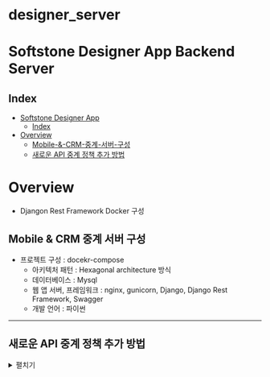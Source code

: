 # designer_server

# Softstone Designer App Backend Server
## Index
- [Softstone Designer App](#Softstone-Designer-App)
  - [Index](#index)
- [Overview](#overview)
  - [Mobile-&-CRM-중계-서버-구성](#Mobile-&-CRM-중계-서버-구성)
  - [새로운 API 중계 정책 추가 방법](#새로운-API-중계-정책-추가-방법)


# Overview
- Djangon Rest Framework Docker 구성
## Mobile & CRM 중계 서버 구성
- 프로젝트 구성 : docekr-compose
  - 아키텍처 패턴 : Hexagonal architecture 방식
  - 데이터베이스 : Mysql
  - 웹 앱 서버, 프레임워크 : nginx, gunicorn, Django, Django Rest Framework, Swagger
  - 개발 언어 : 파이썬


---

## 새로운 API 중계 정책 추가 방법

  <details>
        <summary>펼치기</summary>

    ### [신규 정책 추가 방법]
    - Hexagonal architecture 의 in/out

        진입점(web/app) - controller 
        - (interface/usecase) - service/domain - (interface/port) -
        adapter - 외부시스템, DB 등


    1. 진입점(web/app) : url 패턴 설정
        to) /ad_campaigns_app/urls.py
        ex) path("test/", views.new_policy)


    2. controller : request.method 함수 맵핑, 
        to) /ad_campaigns_app/adapter/in/web/ad_call_controller.py
        ex) @api_view(["GET"])
        def get_ad_campaigns(request, user_id):
            code ~~~
            return value


    3. (interface/usecase) : 추상화 클래스 작성, 
        to) /ad_campaigns_app/application/port/in/ad_call_usecase.py
        ex) def ad_call_policy_method(self, ad_call_infos: AdCallInfos):
                pass


    4. service/domain : 신규 정채 추가 등 핵심 로직 구현, servie = 연결, domain = 로직
                        : service는 usecase interface를 상속 받아 구현
                        : domain에 핵심 로직 구현
        to) ad_campaigns_app/application/service/ad_call_service.py
        ex) def ad_call_policy_method(self, ad_call_infos: AdCallInfos):
                code ~~~
                return value

        to) /ad_campaigns_app/domain/ad_campaigns.py
        ex) def serving_ads_by_pctr(self, ad_campaigns_list: list):
                code ~~~
                return value


    5. (interface/usecase) : 추상화 클래스 작성, 
        to) /ad_campaigns_app/application/port/out/ad_load_port.py
        ex) def ad_load(self, ad_call_info: AdCall):
                pass


    6. adapter : 데이터 베이스, Http 통신 등 외부 자원 처리
        to) /ad_campaigns_app/adapter/out/ad_load_adapter.py
        ex) def ad_load(self, ad_call):
                code ~~~
                query = ~~~ (
                    ~~~
                )
                return value


    7. 외부시스템, DB 등 : Http, db 등 연결
        to) /ad_campaigns_app/models.py 
        ex) class AdCampaigns(models.Model):
                id = models.IntegerField(primary_key=True, blank=True)
                name = models.TextField(blank=True, null=True)
                ~~~
                class Meta:
                    db_table = 'ad_campaigns'
    </details>

